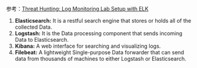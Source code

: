 参考：[Threat Hunting: Log Monitoring Lab Setup with ELK](https://www.hackingarticles.in/threat-hunting-log-monitoring-lab-setup-with-elk/)

1. **Elasticsearch:** It is a restful search engine that stores or holds all of the collected Data.
2. **Logstash:** It is the Data processing component that sends incoming Data to Elasticsearch.
3. **Kibana:** A web interface for searching and visualizing logs.
4. **Filebeat:** A lightweight Single-purpose Data forwarder that can send data from thousands of machines to either Logstash or Elasticsearch.



